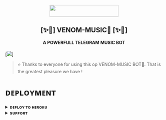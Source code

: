   <p align="center"><a href="https://t.me/ITZ_IND_CODER"> <img src="https://img.shields.io/badge/Credit%20To%20Owner-darkred?style=for-the-badge" width="220" height="38.45"/></a></p>
  
  <h2 align="center"><b>[✨🥀] VENOM-MUSIC🫧 [✨🥀]</b></h2>

<h4 align="center"> A POWERFULL TELEGRAM MUSIC BOT</h4>

[<img src="https://telegra.ph/file/a0fe377ca3653325b264d.jpg"/>]

> ⭐️ Thanks to everyone for using this op VENOM-MUSIC BOT🫧. That is the greatest pleasure we have !


# ᴅᴇᴘʟᴏʏᴍᴇɴᴛ


<details>
<summary><b>ᴅᴇᴘʟᴏʏ ᴛᴏ ʜᴇʀᴏᴋᴜ</b></summary>
<br>

[![Deploy](https://www.herokucdn.com/deploy/button.svg)](https://dashboard.heroku.com/new?template=https://github.com/adityaranjan0918/VenomX)

</details>


<details>
<summary><b>sᴜᴘᴘᴏʀᴛ</b></summary>
<br>

<a href="https://t.me/the_ind_coders"><img src="https://img.shields.io/badge/Join-Telegram%20Chat-red.svg?logo=Telegram"></a>

</details>

